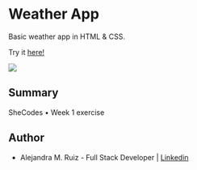 # Weather App

Basic weather app in HTML & CSS.

Try it [here!](https://alejandramruiz.github.io/weather-app/)

<image src ='image/weatherApp.png'>

## Summary

SheCodes • Week 1 exercise

## Author

- Alejandra M. Ruiz - Full Stack Developer | [Linkedin](https://www.linkedin.com/in/alejandra-m-ruiz/)
